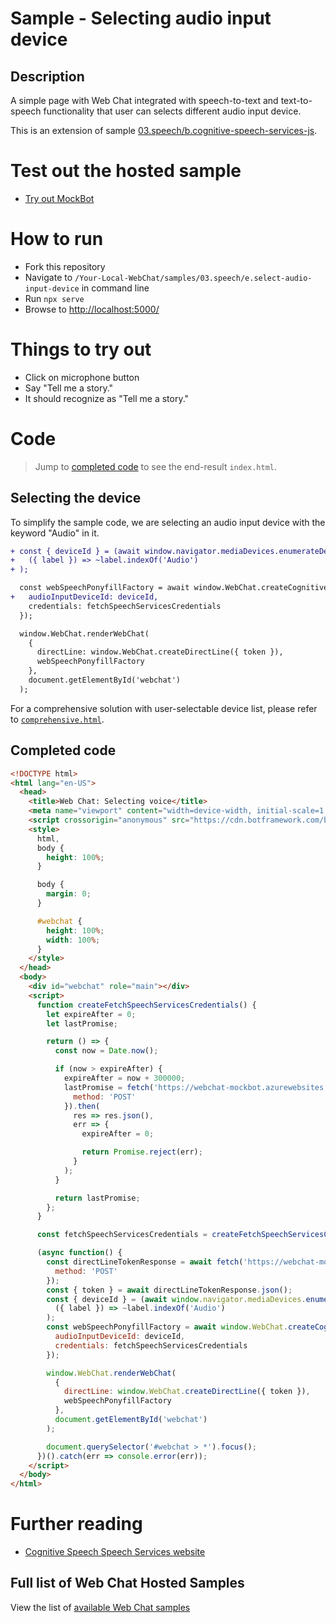 # Sample - Selecting audio input device

## Description

A simple page with Web Chat integrated with speech-to-text and text-to-speech functionality that user can selects different audio input device.

This is an extension of sample [03.speech/b.cognitive-speech-services-js](https://github.com/microsoft/BotFramework-WebChat/tree/master/samples/03.speech/b.cognitive-speech-services-js).

# Test out the hosted sample

-  [Try out MockBot](https://microsoft.github.io/BotFramework-WebChat/03.speech/e.select-audio-input-device)

# How to run

-  Fork this repository
-  Navigate to `/Your-Local-WebChat/samples/03.speech/e.select-audio-input-device` in command line
-  Run `npx serve`
-  Browse to [http://localhost:5000/](http://localhost:5000/)

# Things to try out

-  Click on microphone button
-  Say "Tell me a story."
-  It should recognize as "Tell me a story."

# Code

> Jump to [completed code](#completed-code) to see the end-result `index.html`.

## Selecting the device

To simplify the sample code, we are selecting an audio input device with the keyword "Audio" in it.

```diff
+ const { deviceId } = (await window.navigator.mediaDevices.enumerateDevices()).find(
+   ({ label }) => ~label.indexOf('Audio')
+ );

  const webSpeechPonyfillFactory = await window.WebChat.createCognitiveServicesSpeechServicesPonyfillFactory({
+   audioInputDeviceId: deviceId,
    credentials: fetchSpeechServicesCredentials
  });

  window.WebChat.renderWebChat(
    {
      directLine: window.WebChat.createDirectLine({ token }),
      webSpeechPonyfillFactory
    },
    document.getElementById('webchat')
  );
```

For a comprehensive solution with user-selectable device list, please refer to [`comprehensive.html`](comprehensive.html).

## Completed code

<!-- prettier-ignore-start -->
```html
<!DOCTYPE html>
<html lang="en-US">
  <head>
    <title>Web Chat: Selecting voice</title>
    <meta name="viewport" content="width=device-width, initial-scale=1.0" />
    <script crossorigin="anonymous" src="https://cdn.botframework.com/botframework-webchat/latest/webchat.js"></script>
    <style>
      html,
      body {
        height: 100%;
      }

      body {
        margin: 0;
      }

      #webchat {
        height: 100%;
        width: 100%;
      }
    </style>
  </head>
  <body>
    <div id="webchat" role="main"></div>
    <script>
      function createFetchSpeechServicesCredentials() {
        let expireAfter = 0;
        let lastPromise;

        return () => {
          const now = Date.now();

          if (now > expireAfter) {
            expireAfter = now + 300000;
            lastPromise = fetch('https://webchat-mockbot.azurewebsites.net/speechservices/token', {
              method: 'POST'
            }).then(
              res => res.json(),
              err => {
                expireAfter = 0;

                return Promise.reject(err);
              }
            );
          }

          return lastPromise;
        };
      }

      const fetchSpeechServicesCredentials = createFetchSpeechServicesCredentials();

      (async function() {
        const directLineTokenResponse = await fetch('https://webchat-mockbot.azurewebsites.net/directline/token', {
          method: 'POST'
        });
        const { token } = await directLineTokenResponse.json();
        const { deviceId } = (await window.navigator.mediaDevices.enumerateDevices()).find(
          ({ label }) => ~label.indexOf('Audio')
        );
        const webSpeechPonyfillFactory = await window.WebChat.createCognitiveServicesSpeechServicesPonyfillFactory({
          audioInputDeviceId: deviceId,
          credentials: fetchSpeechServicesCredentials
        });

        window.WebChat.renderWebChat(
          {
            directLine: window.WebChat.createDirectLine({ token }),
            webSpeechPonyfillFactory
          },
          document.getElementById('webchat')
        );

        document.querySelector('#webchat > *').focus();
      })().catch(err => console.error(err));
    </script>
  </body>
</html>
```
<!-- prettier-ignore-end -->

# Further reading

-  [Cognitive Speech Speech Services website](https://azure.microsoft.com/en-us/services/cognitive-services/speech-services/)

## Full list of Web Chat Hosted Samples

View the list of [available Web Chat samples](https://github.com/microsoft/BotFramework-WebChat/tree/master/samples)
